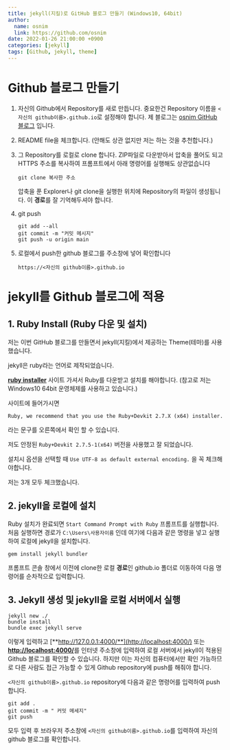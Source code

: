 ```yaml
---
title: jekyll(지킬)로 GitHub 블로그 만들기 (Windows10, 64bit)
author:
  name: osnim
  link: https://github.com/osnim
date: 2022-01-26 21:00:00 +0900
categories: [jekyll]
tags: [Github, jekyll, theme]
---
```


# Github 블로그 만들기

1. 자신의 Github에서 Repository를 새로 만듭니다. 중요한건 Repository 이름을 `<자신의 github이름>.github.io`로 설정해야 합니다. 제 블로그는 [osnim GitHub 블로그](https://osnim.github.io) 입니다.

2. README file을 체크합니다. (안해도 상관 없지만 저는 하는 것을 추천합니다.)

3. 그 Repository를 로컬로 clone 합니다. ZIP파일로 다운받아서 압축을 풀어도 되고 HTTPS 주소를 복사하여 프롬프트에서 아래 명령어를 실행해도 상관없습니다

   ```console
   git clone 복사한 주소
   ```

   압축을 푼 Explorer나 git clone을 실행한 위치에 Repository의 파일이 생성됩니다. 이 **경로**를 잘 기억해두셔야 합니다.

4. git push

   ```console
   git add --all
   git commit -m "커밋 메시지"
   git push -u origin main
   ```

5. 로컬에서 push한 github 블로그를 주소창에 넣어 확인합니다

   `https://<자신의 github이름>.github.io`

# jekyll를 Github 블로그에 적용

## 1. Ruby Install (Ruby 다운 및 설치)

저는 이번 GitHub 블로그를 만들면서 jekyll(지킬)에서 제공하는 Theme(테마)를 사용했습니다.

jekyll은 ruby라는 언어로 제작되었습니다.

[**ruby installer**][ruby-installer] 사이트 가셔서 Ruby를 다운받고 설치를 해야합니다. (참고로 저는 Windows10 64bit 운영체제를 사용하고 있습니다.)

사이트에 들어가시면

`Ruby, we recommend that you use the Ruby+Devkit 2.7.X (x64) installer.`

라는 문구를 오른쪽에서 확인 할 수 있습니다.

저도 안정된 `Ruby+Devkit 2.7.5-1(x64)` 버전을 사용했고 잘 되었습니다.

설치시 옵션을 선택할 때 `Use UTF-8 as default external encoding.` 을 꼭 체크해야합니다.

저는 3개 모두 체크했습니다.

## 2. jekyll을 로컬에 설치

Ruby 설치가 완료되면 `Start Command Prompt with Ruby` 프롬프트를 실행합니다.
처음 실행하면 경로가 `C:\Users\사용자이름` 인데 여기에 다음과 같은 명령을 넣고 실행하여 로컬에 jekyll을 설치합니다.

```console
gem install jekyll bundler
```

프롬프트 콘솔 창에서 이전에 clone한 로컬 **경로**인 github.io 폴더로 이동하여 다음 명령어를 순차적으로 입력합니다.

## 3. Jekyll 생성 및 jekyll을 로컬 서버에서 실행

```console
jekyll new ./
bundle install
bundle exec jekyll serve
```

이렇게 입력하고 [**http://127.0.0.1:4000/**](http://localhost:4000/) 또는 [**http://localhost:4000/**](http://localhost:4000/)를 인터넷 주소창에 입력하여 로컬 서버에서 jekyll이 적용된 Github 블로그를 확인할 수 있습니다. 하지만 이는 자신의 컴퓨터에서만 확인 가능하므로 다른 사람도 접근 가능할 수 있게 Github repository에 push를 해줘야 합니다.

`<자신의 github이름>.github.io` repository에 다음과 같은 명령어를 입력하여 push합니다.

```console
git add .
git commit -m " 커밋 메세지"
git push
```

모두 입력 후 브라우저 주소창에 `<자신의 github이름>.github.io`를 입력하여 자신의 github 블로그를 확인합니다.

[ruby-installer]: https://rubyinstaller.org/downloads
